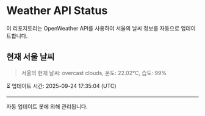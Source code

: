 
# Weather API Status

이 리포지토리는 OpenWeather API를 사용하여 서울의 날씨 정보를 자동으로 업데이트합니다.

## 현재 서울 날씨
> 서울의 현재 날씨: overcast clouds, 온도: 22.02°C, 습도: 99%

⏳ 업데이트 시간: 2025-09-24 17:35:04 (UTC)

---
자동 업데이트 봇에 의해 관리됩니다.
